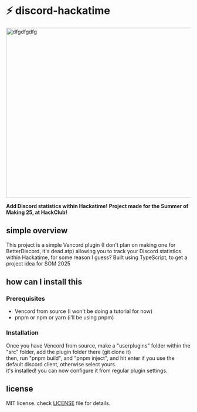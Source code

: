 # ⚡ discord-hackatime

<img width="1385" height="464" alt="dfgdfgdfg" src="https://github.com/user-attachments/assets/045ae21b-d7a0-4793-9d39-4ee4c085afa1" />

**Add Discord statistics within Hackatime!**
**Project made for the Summer of Making 25, at HackClub!**

</div>

## simple overview
This project is a simple Vencord plugin (I don't plan on making one for BetterDiscord, it's dead atp) allowing you to track your Discord statistics within Hackatime, for some reason I guess?
Built using TypeScript, to get a project idea for SOM 2025

</div>

## how can I install this
### Prerequisites
- Vencord from source (I won't be doing a tutorial for now)
- pnpm or npm or yarn (i'll be using pnpm)

### Installation
Once you have Vencord from source, make a "userplugins" folder within the "src" folder, add the plugin folder there (git clone it)
<br>then, run "pnpm build", and "pnpm inject", and hit enter if you use the default discord client, otherwise select yours.
<br>it's installed! you can now configure it from regular plugin settings.

## license

MIT license. check [LICENSE](LICENSE) file for details.
